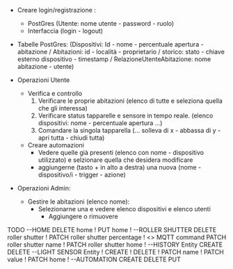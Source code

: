 - Creare login/registrazione :
    - PostGres (Utente: nome utente - password - ruolo)
    - Interfaccia (login - logout)

- Tabelle PostGres: (Dispositivi: Id - nome - percentuale apertura - abitazione / Abitazioni: id - località - proprietario / storico: stato - chiave esterno dispositivo - timestamp / RelazioneUtenteAbitazione: nome abitazione - utente)

- Operazioni Utente
    - Verifica e controllo
        1. Verificare le proprie abitazioni (elenco di tutte e seleziona quella che gli interessa)
        2. Verificare status tapparelle e sensore in tempo reale. (elenco dispositivi: nome - percentuale apertura ...)
        2. Comandare la singola tapparella (... solleva di x - abbassa di y - apri tutta - chiudi tutta)
    - Creare automazioni
        - Vedere quelle già presenti (elenco con nome - dispositivo utilizzato) e selzionare quella che desidera modificare
        - aggiungerne (tasto + in alto a destra) una nuova (nome - dispositivo/i - trigger - azione)

- Operazioni Admin:
    - Gestire le abitazioni (elenco nome):
        - Selezionarne una e vedere elenco dispositivi e elenco utenti
            - Aggiungere o rimuovere


TODO
--HOME
DELETE home !
PUT home !
--ROLLER SHUTTER
DELETE roller shutter !
PATCH roller shutter percentage ! 
    <> MQTT command
PATCH roller shutter name !
PATCH roller shutter home !
--HISTORY
Entity
CREATE 
DELETE
--LIGHT SENSOR
Entity !
CREATE !
DELETE !
PATCH name !
PATCH value !
PATCH home !
--AUTOMATION
CREATE
DELETE
PUT 